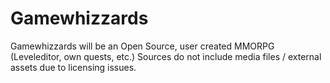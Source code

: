 # Gamewhizzards
Gamewhizzards will be an Open Source, user created MMORPG (Leveleditor, own quests, etc.)
Sources do not include media files / external assets due to licensing issues.
